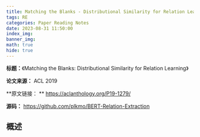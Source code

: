 ```yaml
---
title: Matching the Blanks - Distributional Similarity for Relation Learning
tags: RE
categories: Paper Reading Notes
date: 2023-08-31 11:50:00
index_img: 
banner_img: 
math: true
hide: true
---
```


**标题：**《Matching the Blanks: Distributional Similarity for Relation Learning》

**论文来源：** ACL  2019

**原文链接： **  https://aclanthology.org/P19-1279/

**源码：** https://github.com/plkmo/BERT-Relation-Extraction



## 概述

